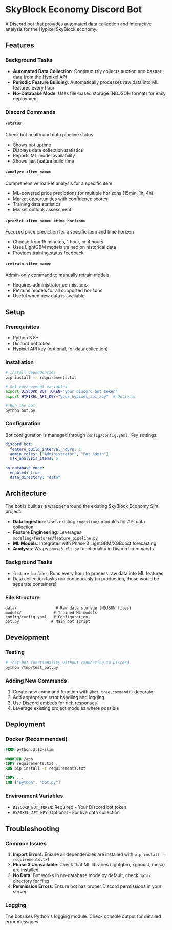 # SkyBlock Economy Discord Bot

A Discord bot that provides automated data collection and interactive analysis for the Hypixel SkyBlock economy.

## Features

### Background Tasks
- **Automated Data Collection**: Continuously collects auction and bazaar data from the Hypixel API
- **Periodic Feature Building**: Automatically processes raw data into ML features every hour
- **No-Database Mode**: Uses file-based storage (NDJSON format) for easy deployment

### Discord Commands

#### `/status` 
Check bot health and data pipeline status
- Shows bot uptime
- Displays data collection statistics  
- Reports ML model availability
- Shows last feature build time

#### `/analyze <item_name>`
Comprehensive market analysis for a specific item
- ML-powered price predictions for multiple horizons (15min, 1h, 4h)
- Market opportunities with confidence scores
- Training data statistics
- Market outlook assessment

#### `/predict <item_name> <time_horizon>`
Focused price prediction for a specific item and time horizon
- Choose from 15 minutes, 1 hour, or 4 hours
- Uses LightGBM models trained on historical data
- Provides training status feedback

#### `/retrain <item_name>` 
Admin-only command to manually retrain models
- Requires administrator permissions
- Retrains models for all supported horizons
- Useful when new data is available

## Setup

### Prerequisites
- Python 3.8+
- Discord bot token
- Hypixel API key (optional, for data collection)

### Installation
```bash
# Install dependencies
pip install -r requirements.txt

# Set environment variables
export DISCORD_BOT_TOKEN="your_discord_bot_token"
export HYPIXEL_API_KEY="your_hypixel_api_key"  # Optional

# Run the bot
python bot.py
```

### Configuration
Bot configuration is managed through `config/config.yaml`. Key settings:

```yaml
discord_bot:
  feature_build_interval_hours: 1
  admin_roles: ["Administrator", "Bot Admin"]
  max_analysis_items: 5

no_database_mode:
  enabled: true
  data_directory: "data"
```

## Architecture

The bot is built as a wrapper around the existing SkyBlock Economy Sim project:

- **Data Ingestion**: Uses existing `ingestion/` modules for API data collection
- **Feature Engineering**: Leverages `modeling/features/feature_pipeline.py`
- **ML Models**: Integrates with Phase 3 LightGBM/XGBoost forecasting
- **Analysis**: Wraps `phase3_cli.py` functionality in Discord commands

### Background Tasks
- `feature_builder`: Runs every hour to process raw data into ML features
- Data collection tasks run continuously (in production, these would be separate containers)

### File Structure
```
data/                 # Raw data storage (NDJSON files)
models/              # Trained ML models  
config/config.yaml   # Configuration
bot.py              # Main bot script
```

## Development

### Testing
```bash
# Test bot functionality without connecting to Discord
python /tmp/test_bot.py
```

### Adding New Commands
1. Create new command function with `@bot.tree.command()` decorator
2. Add appropriate error handling and logging
3. Use Discord embeds for rich responses
4. Leverage existing project modules where possible

## Deployment

### Docker (Recommended)
```dockerfile
FROM python:3.12-slim

WORKDIR /app
COPY requirements.txt .
RUN pip install -r requirements.txt

COPY . .
CMD ["python", "bot.py"]
```

### Environment Variables
- `DISCORD_BOT_TOKEN`: Required - Your Discord bot token
- `HYPIXEL_API_KEY`: Optional - For live data collection

## Troubleshooting

### Common Issues
1. **Import Errors**: Ensure all dependencies are installed with `pip install -r requirements.txt`
2. **Phase 3 Unavailable**: Check that ML libraries (lightgbm, xgboost, mesa) are installed
3. **No Data**: Bot works in no-database mode by default, check `data/` directory for files
4. **Permission Errors**: Ensure bot has proper Discord permissions in your server

### Logging
The bot uses Python's logging module. Check console output for detailed error messages.